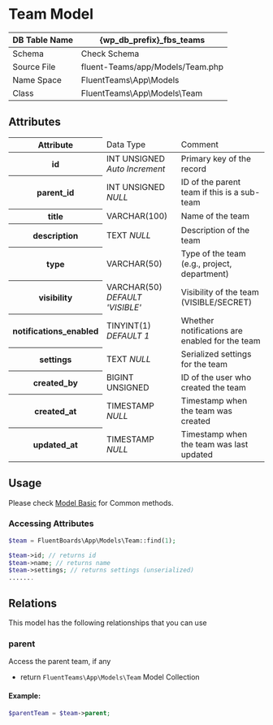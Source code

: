 # Team Model

| DB Table Name | {wp_db_prefix}_fbs_teams                                             |
|---------------|----------------------------------------------------------------------------------|
| Schema        | <a :href="$withBase('/database/#fbs-teams-table')">Check Schema</a> |
| Source File   | fluent-Teams/app/Models/Team.php                         |
| Name Space    | FluentTeams\App\Models                                               |
| Class         | FluentTeams\App\Models\Team                              |

## Attributes
<table class="nowrap">
   <thead>
      <tr>
         <th>Attribute</th>
         <td>Data Type</td>
         <td>Comment</td>
      </tr>
   </thead>
    <tbody>
      <tr>
        <th>id</th>
        <td>INT UNSIGNED <i>Auto Increment</i></td>
        <td>Primary key of the record</td>
      </tr>
      <tr>
        <th>parent_id</th>
        <td>INT UNSIGNED <i>NULL</i></td>
        <td>ID of the parent team if this is a sub-team</td>
      </tr>
      <tr>
        <th>title</th>
        <td>VARCHAR(100)</td>
        <td>Name of the team</td>
      </tr>
      <tr>
        <th>description</th>
        <td>TEXT <i>NULL</i></td>
        <td>Description of the team</td>
      </tr>
      <tr>
        <th>type</th>
        <td>VARCHAR(50)</td>
        <td>Type of the team (e.g., project, department)</td>
      </tr>
      <tr>
        <th>visibility</th>
        <td>VARCHAR(50) <i>DEFAULT 'VISIBLE'</i></td>
        <td>Visibility of the team (VISIBLE/SECRET)</td>
      </tr>
      <tr>
        <th>notifications_enabled</th>
        <td>TINYINT(1) <i>DEFAULT 1</i></td>
        <td>Whether notifications are enabled for the team</td>
      </tr>
      <tr>
        <th>settings</th>
        <td>TEXT <i>NULL</i></td>
        <td>Serialized settings for the team</td>
      </tr>
      <tr>
        <th>created_by</th>
        <td>BIGINT UNSIGNED</td>
        <td>ID of the user who created the team</td>
      </tr>
      <tr>
        <th>created_at</th>
        <td>TIMESTAMP <i>NULL</i></td>
        <td>Timestamp when the team was created</td>
      </tr>
      <tr>
        <th>updated_at</th>
        <td>TIMESTAMP <i>NULL</i></td>
        <td>Timestamp when the team was last updated</td>
      </tr>
    </tbody>
</table>

## Usage
Please check <a href="/database/models/">Model Basic</a> for Common methods.

### Accessing Attributes

```php 
$team = FluentBoards\App\Models\Team::find(1);

$team->id; // returns id
$team->name; // returns name
$team->settings; // returns settings (unserialized)
.......
```

## Relations
This model has the following relationships that you can use

### parent
Access the parent team, if any

- return `FluentTeams\App\Models\Team` Model Collection

#### Example:
```php 
$parentTeam = $team->parent;
```

